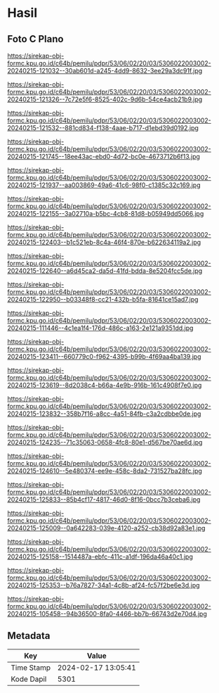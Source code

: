 # Hasil

## Foto C Plano

https://sirekap-obj-formc.kpu.go.id/c64b/pemilu/pdpr/53/06/02/20/03/5306022003002-20240215-121032--30ab601d-a245-4dd9-8632-3ee29a3dc91f.jpg

https://sirekap-obj-formc.kpu.go.id/c64b/pemilu/pdpr/53/06/02/20/03/5306022003002-20240215-121326--7c72e5f6-8525-402c-9d6b-54ce4acb21b9.jpg

https://sirekap-obj-formc.kpu.go.id/c64b/pemilu/pdpr/53/06/02/20/03/5306022003002-20240215-121532--881cd834-f138-4aae-b717-d1ebd39d0192.jpg

https://sirekap-obj-formc.kpu.go.id/c64b/pemilu/pdpr/53/06/02/20/03/5306022003002-20240215-121745--18ee43ac-ebd0-4d72-bc0e-4673712b6f13.jpg

https://sirekap-obj-formc.kpu.go.id/c64b/pemilu/pdpr/53/06/02/20/03/5306022003002-20240215-121937--aa003869-49a6-41c6-98f0-c1385c32c169.jpg

https://sirekap-obj-formc.kpu.go.id/c64b/pemilu/pdpr/53/06/02/20/03/5306022003002-20240215-122155--3a02710a-b5bc-4cb8-81d8-b05949dd5066.jpg

https://sirekap-obj-formc.kpu.go.id/c64b/pemilu/pdpr/53/06/02/20/03/5306022003002-20240215-122403--b1c521eb-8c4a-46f4-870e-b622634119a2.jpg

https://sirekap-obj-formc.kpu.go.id/c64b/pemilu/pdpr/53/06/02/20/03/5306022003002-20240215-122640--a6d45ca2-da5d-41fd-bdda-8e5204fcc5de.jpg

https://sirekap-obj-formc.kpu.go.id/c64b/pemilu/pdpr/53/06/02/20/03/5306022003002-20240215-122950--b03348f8-cc21-432b-b5fa-81641ce15ad7.jpg

https://sirekap-obj-formc.kpu.go.id/c64b/pemilu/pdpr/53/06/02/20/03/5306022003002-20240215-111446--4c1ea1f4-176d-486c-a163-2e121a9351dd.jpg

https://sirekap-obj-formc.kpu.go.id/c64b/pemilu/pdpr/53/06/02/20/03/5306022003002-20240215-123411--660779c0-f962-4395-b99b-4f69aa4ba139.jpg

https://sirekap-obj-formc.kpu.go.id/c64b/pemilu/pdpr/53/06/02/20/03/5306022003002-20240215-123619--8d2038c4-b66a-4e9b-916b-161c4908f7e0.jpg

https://sirekap-obj-formc.kpu.go.id/c64b/pemilu/pdpr/53/06/02/20/03/5306022003002-20240215-123832--358b7f16-a8cc-4a51-84fb-c3a2cdbbe0de.jpg

https://sirekap-obj-formc.kpu.go.id/c64b/pemilu/pdpr/53/06/02/20/03/5306022003002-20240215-124235--71c35063-0658-4fc8-80e1-d567be70ae6d.jpg

https://sirekap-obj-formc.kpu.go.id/c64b/pemilu/pdpr/53/06/02/20/03/5306022003002-20240215-124610--5e480374-ee9e-458c-8da2-731527ba28fc.jpg

https://sirekap-obj-formc.kpu.go.id/c64b/pemilu/pdpr/53/06/02/20/03/5306022003002-20240215-125833--85b4cf17-4817-46d0-8f16-0bcc7b3ceba6.jpg

https://sirekap-obj-formc.kpu.go.id/c64b/pemilu/pdpr/53/06/02/20/03/5306022003002-20240215-125009--0a642283-039e-4120-a252-cb38d92a83e1.jpg

https://sirekap-obj-formc.kpu.go.id/c64b/pemilu/pdpr/53/06/02/20/03/5306022003002-20240215-125158--1514487a-ebfc-411c-a1df-196da46a40c1.jpg

https://sirekap-obj-formc.kpu.go.id/c64b/pemilu/pdpr/53/06/02/20/03/5306022003002-20240215-125353--b76a7827-34a1-4c8b-af24-fc57f2be6e3d.jpg

https://sirekap-obj-formc.kpu.go.id/c64b/pemilu/pdpr/53/06/02/20/03/5306022003002-20240215-105458--94b36500-8fa0-4466-bb7b-66743d2e70d4.jpg


## Metadata

| Key        | Value               |
| ---------- | ------------------- |
| Time Stamp | 2024-02-17 13:05:41 |
| Kode Dapil | 5301                |



